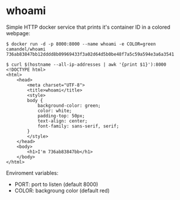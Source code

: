 whoami
======

Simple HTTP docker service that prints it's container ID in a colored webpage:

    $ docker run -d -p 8000:8000 --name whoami -e COLOR=green camandel/whoami
    736ab83847bb12dddd8b09969433f3a02d64d5b0be48f7a5c59a594e3a6a3541
    
    $ curl $(hostname --all-ip-addresses | awk '{print $1}'):8000
    <!DOCTYPE html>
    <html>
        <head>
            <meta charset="UTF-8">
            <title>whoami</title>
            <style>
            body {
                background-color: green;
                color: white;
                padding-top: 50px;
                text-align: center;
                font-family: sans-serif, serif;
            }
            </style>
        </head>
        <body>
            <h1>I'm 736ab83847bb</h1>
        </body>
    </html>

Enviroment variables:
* PORT: port to listen (default 8000)
* COLOR: backgroung color (default red)

